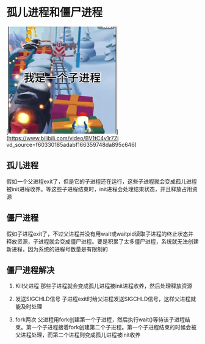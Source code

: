 # 孤儿进程和僵尸进程

[![zombie](../Assets/Network/zombie_process.png)](https://www.bilibili.com/video/BV1tC4y1r7Zj vd_source=f60330185adabf166359748da895c646)

## 孤儿进程
假如一个父进程exit了，但是它的子进程还在运行，这些子进程就会变成孤儿进程被init进程收养。等这些子进程结束时，init进程会处理结束状态，并且释放占用资源
	
## 僵尸进程
假如子进程exit了，不过父进程并没有用wait或waitpid读取子进程的终止状态并释放资源，子进程就会变成僵尸进程。要是积累了太多僵尸进程，系统就无法创建新进程，因为系统的进程号数量是有限制的
	
## 僵尸进程解决
1. Kill父进程
那些子进程就会变成孤儿进程被init进程收养，然后处理释放资源
	
2. 发送SIGCHLD信号
子进程exit时给父进程发送SIGCHLD信号，这样父进程就能及时处理
	
3. fork两次
父进程用fork创建第一个子进程，然后执行wait()等待该子进程结束。第一个子进程接着fork创建第二个子进程。第一个子进程结束的时候会被父进程处理，而第二个进程则变成孤儿进程被init收养